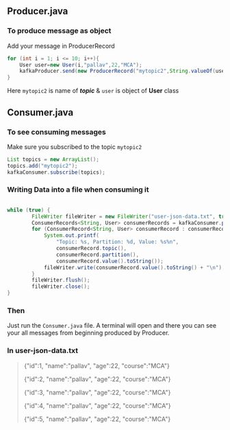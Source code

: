 ## Producer.java

### To produce message as object
Add your message in ProducerRecord
```java
for (int i = 1; i <= 10; i++){
    User user=new User(i,"pallav",22,"MCA");
    kafkaProducer.send(new ProducerRecord("mytopic2",String.valueOf(user.getId()),user));
}
```
Here `mytopic2` is name of ***topic*** & `user` is object of **User** class

## Consumer.java
### To see consuming messages
Make sure you subscribed to the topic `mytopic2`
```java
List topics = new ArrayList();
topics.add("mytopic2");
kafkaConsumer.subscribe(topics);
```
### Writing Data into a file when consuming it
```java

while (true) {
        FileWriter fileWriter = new FileWriter("user-json-data.txt", true);
        ConsumerRecords<String, User> consumerRecords = kafkaConsumer.poll(Duration.ofSeconds(1));
        for (ConsumerRecord<String, User> consumerRecord : consumerRecords) {
            System.out.printf(
                "Topic: %s, Partition: %d, Value: %s%n",
                consumerRecord.topic(),
                consumerRecord.partition(),
                consumerRecord.value().toString());
            fileWriter.write(consumerRecord.value().toString() + "\n");
        }
        fileWriter.flush();
        fileWriter.close();
}
```
### Then
Just run the `Consumer.java` file. A terminal will open and there you can see your all messages from beginning produced by Producer.

### In user-json-data.txt
> {"id":1, "name":"pallav", "age":22, "course":"MCA"}
> 
> {"id":2, "name":"pallav", "age":22, "course":"MCA"}
> 
> {"id":3, "name":"pallav", "age":22, "course":"MCA"}
> 
> {"id":4, "name":"pallav", "age":22, "course":"MCA"}
> 
> {"id":5, "name":"pallav", "age":22, "course":"MCA"}
> 

